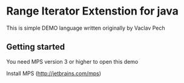 # Range Iterator Extenstion for java

This is simple DEMO language written originally by Vaclav Pech
## Getting started

You need MPS version 3 or higher to open this demo

Install MPS (http://jetbrains.com/mps)
